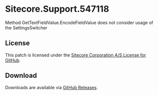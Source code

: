 # Sitecore.Support.547118
Method GetTextFieldValue.EncodeFieldValue does not consider usage of the SettingsSwitcher

## License  
This patch is licensed under the [Sitecore Corporation A/S License for GitHub](https://github.com/sitecoresupport/Sitecore.Support.547118/blob/master/LICENSE).  

## Download  
Downloads are available via [GitHub Releases](https://github.com/sitecoresupport/Sitecore.Support.547118/releases).  
